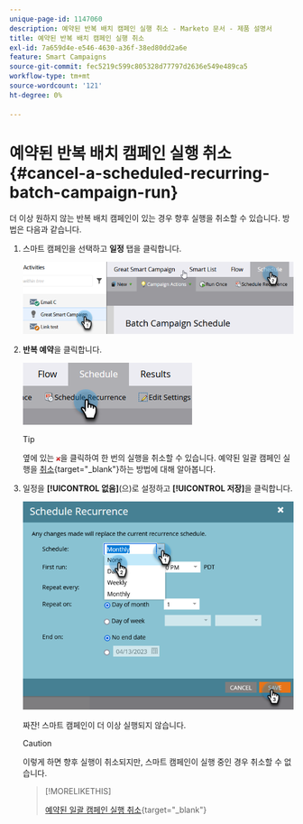 ```yaml
---
unique-page-id: 1147060
description: 예약된 반복 배치 캠페인 실행 취소 - Marketo 문서 - 제품 설명서
title: 예약된 반복 배치 캠페인 실행 취소
exl-id: 7a659d4e-e546-4630-a36f-38ed80dd2a6e
feature: Smart Campaigns
source-git-commit: fec5219c599c805328d77797d2636e549e489ca5
workflow-type: tm+mt
source-wordcount: '121'
ht-degree: 0%

---
```


# 예약된 반복 배치 캠페인 실행 취소 {#cancel-a-scheduled-recurring-batch-campaign-run}

더 이상 원하지 않는 반복 배치 캠페인이 있는 경우 향후 실행을 취소할 수 있습니다. 방법은 다음과 같습니다.

1. 스마트 캠페인을 선택하고 **일정** 탭을 클릭합니다.

   ![](assets/cancel-a-scheduled-recurring-batch-campaign-run-1.png)

1. **반복 예약**&#x200B;을 클릭합니다.

   ![](assets/cancel-a-scheduled-recurring-batch-campaign-run-2.png)

   >[!TIP]
   >
   >옆에 있는 ![빨간색 x](assets/cancel-a-scheduled-recurring-batch-campaign-run-3.png)을 클릭하여 한 번의 실행을 취소할 수 있습니다. 예약된 일괄 캠페인 실행을 [취소](/help/marketo/product-docs/core-marketo-concepts/smart-campaigns/using-smart-campaigns/cancel-a-scheduled-batch-campaign-run.md){target="_blank"}하는 방법에 대해 알아봅니다.

1. 일정을 **[!UICONTROL 없음]**(으)로 설정하고 **[!UICONTROL 저장]**&#x200B;을 클릭합니다.

   ![](assets/cancel-a-scheduled-recurring-batch-campaign-run-4.png)

   짜잔! 스마트 캠페인이 더 이상 실행되지 않습니다.

   >[!CAUTION]
   >
   >이렇게 하면 향후 실행이 취소되지만, 스마트 캠페인이 실행 중인 경우 취소할 수 없습니다.

   >[!MORELIKETHIS]
   >
   >[예약된 일괄 캠페인 실행 취소](/help/marketo/product-docs/core-marketo-concepts/smart-campaigns/using-smart-campaigns/cancel-a-scheduled-batch-campaign-run.md){target="_blank"}
